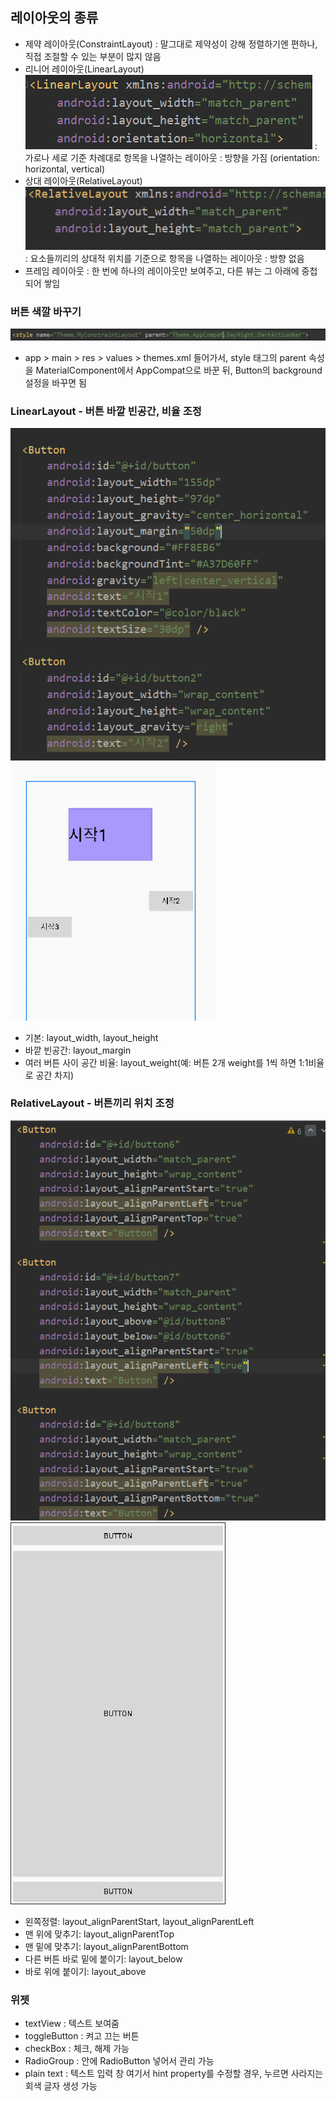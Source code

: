 ## 레이아웃의 종류
 - 제약 레이아웃(ConstraintLayout)
   : 말그대로 제약성이 강해 정렬하기엔 편하나, 직접 조절할 수 있는 부분이 많지 않음
 - 리니어 레이아웃(LinearLayout)
   ![img.png](img.png)
   : 가로나 세로 기준 차례대로 항목을 나열하는 레이아웃
   : 방향을 가짐 (orientation: horizontal, vertical)
 - 상대 레이아웃(RelativeLayout)
   ![img_1.png](img_1.png)
   : 요소들끼리의 상대적 위치를 기준으로 항목을 나열하는 레이아웃
   : 방향 없음
 - 프레임 레이아웃
   : 한 번에 하나의 레이아웃만 보여주고, 다른 뷰는 그 아래에 중첩되어 쌓임

### 버튼 색깔 바꾸기
   ![img_2.png](img_2.png)
 - app > main > res > values > themes.xml 들어가서, 
   style 태그의 parent 속성을 MaterialComponent에서 AppCompat으로 바꾼 뒤,
   Button의 background 설정을 바꾸면 됨
   
### LinearLayout - 버튼 바깥 빈공간, 비율 조정
![img_3.png](img_3.png)![img_4.png](img_4.png)
 - 기본: layout_width, layout_height
 - 바깥 빈공간: layout_margin
 - 여러 버튼 사이 공간 비율: layout_weight(예: 버튼 2개 weight를 1씩 하면 1:1비율로 공간 차지)

### RelativeLayout - 버튼끼리 위치 조정
 ![img_5.png](img_5.png)![img_6.png](img_6.png)
 - 왼쪽정렬: layout_alignParentStart, layout_alignParentLeft
 - 맨 위에 맞추기: layout_alignParentTop
 - 맨 밑에 맞추기: layout_alignParentBottom
 - 다른 버튼 바로 밑에 붙이기: layout_below
 - 바로 위에 붙이기: layout_above

### 위젯
 - textView : 텍스트 보여줌
 - toggleButton : 켜고 끄는 버튼
 - checkBox : 체크, 해제 가능
 - RadioGroup : 안에 RadioButton 넣어서 관리 가능
 - plain text : 텍스트 입력 창
   여기서 hint property를 수정할 경우, 누르면 사라지는 회색 글자 생성 가능